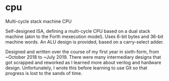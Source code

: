 # cpu
Multi-cycle stack machine CPU

Self-designed ISA, defining a multi-cycle CPU based on a dual stack machine (akin to the Forth mexecution model).
Uses 6-bit bytes and 36-bit machine words. An ALU design is provided, based on a carry-select adder.

Designed and written over the course of my first year in sixth-form, from ~October 2018 to ~July 2019.
There were many intermediary designs that got scrapped and reworked as I learned more about verilog and hardware design.
Unfortunately, I wrote this before learning to use Git so that progress is lost to the sands of time.
